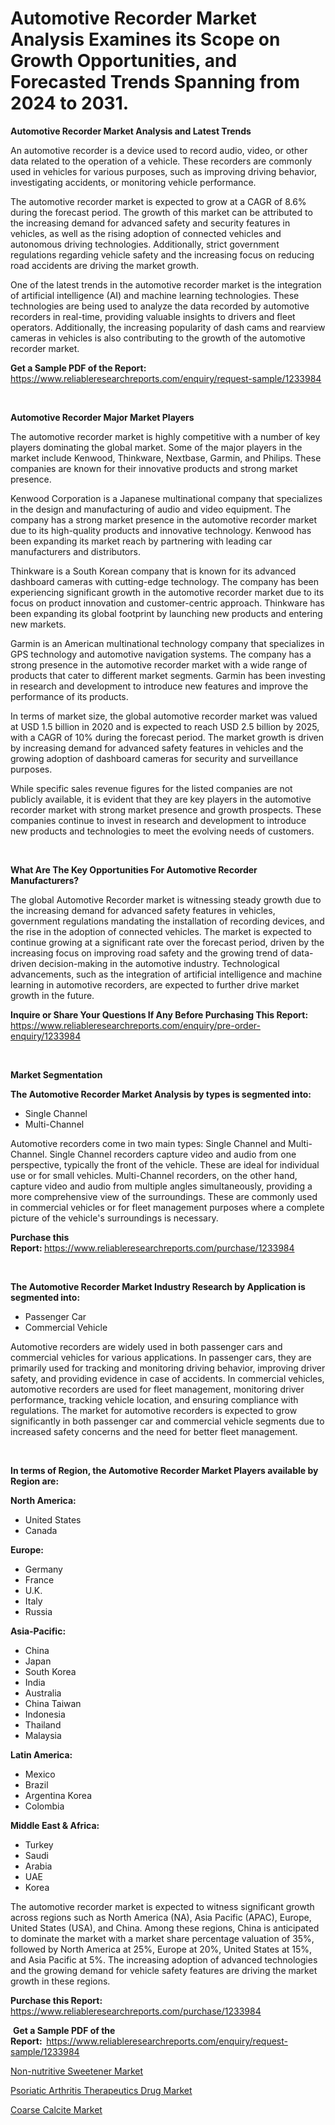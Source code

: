 <p><h1>Automotive Recorder Market Analysis Examines its Scope on Growth Opportunities, and Forecasted Trends Spanning from 2024 to 2031.</h1></p><p><strong>Automotive Recorder Market Analysis and Latest Trends</strong></p>
<p><p>An automotive recorder is a device used to record audio, video, or other data related to the operation of a vehicle. These recorders are commonly used in vehicles for various purposes, such as improving driving behavior, investigating accidents, or monitoring vehicle performance.</p><p>The automotive recorder market is expected to grow at a CAGR of 8.6% during the forecast period. The growth of this market can be attributed to the increasing demand for advanced safety and security features in vehicles, as well as the rising adoption of connected vehicles and autonomous driving technologies. Additionally, strict government regulations regarding vehicle safety and the increasing focus on reducing road accidents are driving the market growth.</p><p>One of the latest trends in the automotive recorder market is the integration of artificial intelligence (AI) and machine learning technologies. These technologies are being used to analyze the data recorded by automotive recorders in real-time, providing valuable insights to drivers and fleet operators. Additionally, the increasing popularity of dash cams and rearview cameras in vehicles is also contributing to the growth of the automotive recorder market.</p></p>
<p><strong>Get a Sample PDF of the Report:&nbsp;</strong> <a href="https://www.reliableresearchreports.com/enquiry/request-sample/1233984">https://www.reliableresearchreports.com/enquiry/request-sample/1233984</a></p>
<p>&nbsp;</p>
<p><strong>Automotive Recorder Major Market Players</strong></p>
<p><p>The automotive recorder market is highly competitive with a number of key players dominating the global market. Some of the major players in the market include Kenwood, Thinkware, Nextbase, Garmin, and Philips. These companies are known for their innovative products and strong market presence.</p><p>Kenwood Corporation is a Japanese multinational company that specializes in the design and manufacturing of audio and video equipment. The company has a strong market presence in the automotive recorder market due to its high-quality products and innovative technology. Kenwood has been expanding its market reach by partnering with leading car manufacturers and distributors.</p><p>Thinkware is a South Korean company that is known for its advanced dashboard cameras with cutting-edge technology. The company has been experiencing significant growth in the automotive recorder market due to its focus on product innovation and customer-centric approach. Thinkware has been expanding its global footprint by launching new products and entering new markets.</p><p>Garmin is an American multinational technology company that specializes in GPS technology and automotive navigation systems. The company has a strong presence in the automotive recorder market with a wide range of products that cater to different market segments. Garmin has been investing in research and development to introduce new features and improve the performance of its products.</p><p>In terms of market size, the global automotive recorder market was valued at USD 1.5 billion in 2020 and is expected to reach USD 2.5 billion by 2025, with a CAGR of 10% during the forecast period. The market growth is driven by increasing demand for advanced safety features in vehicles and the growing adoption of dashboard cameras for security and surveillance purposes.</p><p>While specific sales revenue figures for the listed companies are not publicly available, it is evident that they are key players in the automotive recorder market with strong market presence and growth prospects. These companies continue to invest in research and development to introduce new products and technologies to meet the evolving needs of customers.</p></p>
<p>&nbsp;</p>
<p><strong>What Are The Key Opportunities For Automotive Recorder Manufacturers?</strong></p>
<p><p>The global Automotive Recorder market is witnessing steady growth due to the increasing demand for advanced safety features in vehicles, government regulations mandating the installation of recording devices, and the rise in the adoption of connected vehicles. The market is expected to continue growing at a significant rate over the forecast period, driven by the increasing focus on improving road safety and the growing trend of data-driven decision-making in the automotive industry. Technological advancements, such as the integration of artificial intelligence and machine learning in automotive recorders, are expected to further drive market growth in the future.</p></p>
<p><strong>Inquire or Share Your Questions If Any Before Purchasing This Report:</strong> <a href="https://www.reliableresearchreports.com/enquiry/pre-order-enquiry/1233984">https://www.reliableresearchreports.com/enquiry/pre-order-enquiry/1233984</a></p>
<p>&nbsp;</p>
<p><strong>Market Segmentation</strong></p>
<p><strong>The Automotive Recorder Market Analysis by types is segmented into:</strong></p>
<p><ul><li>Single Channel</li><li>Multi-Channel</li></ul></p>
<p><p>Automotive recorders come in two main types: Single Channel and Multi-Channel. Single Channel recorders capture video and audio from one perspective, typically the front of the vehicle. These are ideal for individual use or for small vehicles. Multi-Channel recorders, on the other hand, capture video and audio from multiple angles simultaneously, providing a more comprehensive view of the surroundings. These are commonly used in commercial vehicles or for fleet management purposes where a complete picture of the vehicle's surroundings is necessary.</p></p>
<p><strong>Purchase this Report:&nbsp;</strong><a href="https://www.reliableresearchreports.com/purchase/1233984">https://www.reliableresearchreports.com/purchase/1233984</a></p>
<p>&nbsp;</p>
<p><strong>The Automotive Recorder Market Industry Research by Application is segmented into:</strong></p>
<p><ul><li>Passenger Car</li><li>Commercial Vehicle</li></ul></p>
<p><p>Automotive recorders are widely used in both passenger cars and commercial vehicles for various applications. In passenger cars, they are primarily used for tracking and monitoring driving behavior, improving driver safety, and providing evidence in case of accidents. In commercial vehicles, automotive recorders are used for fleet management, monitoring driver performance, tracking vehicle location, and ensuring compliance with regulations. The market for automotive recorders is expected to grow significantly in both passenger car and commercial vehicle segments due to increased safety concerns and the need for better fleet management.</p></p>
<p>&nbsp;</p>
<p><strong>In terms of Region, the Automotive Recorder Market Players available by Region are:</strong></p>
<p>
    <p> <strong> North America: </strong>
        <ul>
            <li>United States</li>
            <li>Canada</li>
        </ul>
        </p> 
    <p> <strong> Europe: </strong>
        <ul>
            <li>Germany</li>
            <li>France</li>
            <li>U.K.</li>
            <li>Italy</li>
            <li>Russia</li>
        </ul>
        </p> 
    <p> <strong> Asia-Pacific: </strong>
        <ul>
            <li>China</li>
            <li>Japan</li>
            <li>South Korea</li>
            <li>India</li>
            <li>Australia</li>
            <li>China Taiwan</li>
            <li>Indonesia</li>
            <li>Thailand</li>
            <li>Malaysia</li>
        </ul>
        </p> 
    <p> <strong> Latin America: </strong>
        <ul>
            <li>Mexico</li>
            <li>Brazil</li>
            <li>Argentina Korea</li>
            <li>Colombia</li>
        </ul>
        </p> 
    <p> <strong> Middle East & Africa: </strong>
        <ul>
            <li>Turkey</li>
            <li>Saudi</li>
            <li>Arabia</li>
            <li>UAE</li>
            <li>Korea</li>
        </ul>
    </p>
    </p>
<p><p>The automotive recorder market is expected to witness significant growth across regions such as North America (NA), Asia Pacific (APAC), Europe, United States (USA), and China. Among these regions, China is anticipated to dominate the market with a market share percentage valuation of 35%, followed by North America at 25%, Europe at 20%, United States at 15%, and Asia Pacific at 5%. The increasing adoption of advanced technologies and the growing demand for vehicle safety features are driving the market growth in these regions.</p></p>
<p><strong>Purchase this Report: </strong><a href="https://www.reliableresearchreports.com/purchase/1233984">https://www.reliableresearchreports.com/purchase/1233984</a></p>
<p>&nbsp;<strong>Get a Sample PDF of the Report:&nbsp;&nbsp;</strong><a href="https://www.reliableresearchreports.com/enquiry/request-sample/1233984">https://www.reliableresearchreports.com/enquiry/request-sample/1233984</a></p>
<p><strong></strong></p>
<p><p><a href="https://view.publitas.com/reportprime-1/non-nutritive-sweetener-market-size-furnishes-valuable-information-encompassing-market-share-market-trends-and-projections-spanning-from-2023-to-2030/">Non-nutritive Sweetener Market</a></p><p><a href="https://view.publitas.com/reportprime-1/psoriatic-arthritis-therapeutics-drug-market-research-report-reveals-the-latest-trends-and-opportunities-of-this-market-for-period-from-2023-2030/">Psoriatic Arthritis Therapeutics Drug Market</a></p><p><a href="https://view.publitas.com/reportprime-1/coarse-calcite-market-size-growth-and-forecast-from-2023-2030/">Coarse Calcite Market</a></p></p>